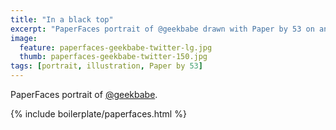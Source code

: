 ```yaml
---
title: "In a black top"
excerpt: "PaperFaces portrait of @geekbabe drawn with Paper by 53 on an iPad."
image: 
  feature: paperfaces-geekbabe-twitter-lg.jpg
  thumb: paperfaces-geekbabe-twitter-150.jpg
tags: [portrait, illustration, Paper by 53]
---
```


PaperFaces portrait of [@geekbabe](http://twitter.com/geekbabe).

{% include boilerplate/paperfaces.html %}